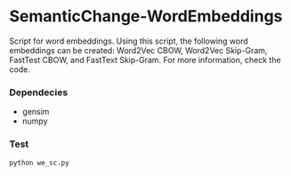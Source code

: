 # SemanticChange-WordEmbeddings

Script for word embeddings. Using this script, the following word embeddings can be created: Word2Vec CBOW, Word2Vec Skip-Gram, FastTest CBOW, and FastText Skip-Gram.
For more information, check the code. 

### Dependecies

- gensim
- numpy

### Test

`python we_sc.py`

